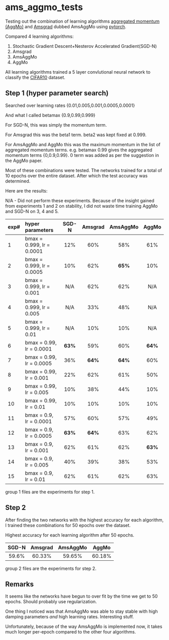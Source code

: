 # ams_aggmo_tests
Testing out the combination of learning algorithms [aggregated momentum (AggMo)](https://arxiv.org/abs/1804.00325) and [Amsgrad](https://openreview.net/forum?id=ryQu7f-RZ) dubbed AmsAggMo using [pytorch](https://pytorch.org/).

Compared 4 learning algorithms: 

1. Stochastic Gradient Descent+Nesterov Accelerated Gradient(SGD-N) 
2. Amsgrad
3. AmsAggMo
4. AggMo 

All learning algorithms trained a 5 layer convlutional neural network to classify the [CIFAR10](https://www.cs.toronto.edu/~kriz/cifar.html) dataset.


## Step 1 (hyper parameter search)
Searched over learning rates {0.01,0.005,0.001,0.0005,0.0001}

And what I called betamax {0.9,0.99,0.999}

For SGD-N, this was simply the momentum term.

For Amsgrad this was the beta1 term. beta2 was kept fixed at 0.999.

For AmsAggMo and AggMo this was the maximum momentum in the list of aggregated momentum terms. 
e.g. betamax 0.99 gives the aggregated momentum terms {0,0.9,0.99}. 0 term was added as per the suggestion in the AggMo paper.

Most of these combinations were tested. The networks trained for a total of 10 epochs over the entire dataset. After which the test accuracy was determined.

Here are the results:

N/A - Did not perform these experiments. Because of the insight gained from experiments 1 and 2 on stability, I did not waste time training AggMo and SGD-N on 3, 4 and 5.

exp#|     hyper parameters         | SGD-N  | Amsgrad | AmsAggMo | AggMo |
:---|:---------------------------- |:------:|:-------:| :-------:| :---: |
1   |  bmax = 0.999, lr = 0.0001   |12%     |60%      |58%       |61%    |
2   |  bmax = 0.999, lr = 0.0005   |10%     |62%      |**65%**   |10%    |
3   |  bmax = 0.999, lr = 0.001    |N/A     |62%      |62%       |N/A    |
4   |  bmax = 0.999, lr = 0.005    |N/A     |33%      |48%       |N/A    |
5   |  bmax = 0.999, lr = 0.01     |N/A     |10%      |10%       |N/A    |
6   |  bmax = 0.99, lr = 0.0001    |**63%** |59%      |60%       |**64%**|
7   |  bmax = 0.99, lr = 0.0005    |36%     |**64%**  |**64%**   |60%    |
8   |  bmax = 0.99, lr = 0.001     |22%     |62%      |61%       |50%    |
9   |  bmax = 0.99, lr = 0.005     |10%     |38%      |44%       |10%    |
10  |  bmax = 0.99, lr = 0.01      |10%     |10%      |10%       |10%    |
11  |  bmax = 0.9, lr = 0.0001     |57%     |60%      |57%       |49%    |
12  |  bmax = 0.9, lr = 0.0005     |**63%** |**64%**  |63%       |62%    |
13  |  bmax = 0.9, lr = 0.001      |62%     |61%      |62%       |**63%**|
14  |  bmax = 0.9, lr = 0.005      |40%     |39%      |38%       |53%    |
15  |  bmax = 0.9, lr = 0.01       |62%     |61%      |62%       |63%    |

group 1 files are the experiments for step 1.

## Step 2
After finding the two networks with the highest accuracy for each algorithm, I trained these combinations for 50 epochs over the dataset.

Highest accuracy for each learning algorithm after 50 epochs.

SGD-N | Amsgrad | AmsAggMo | AggMo |
:---: | :-----: | :------: | :---: |
59.6%|60.33%|59.65%|60.18%|60.56%|


group 2 files are the experiments for step 2.


## Remarks
It seems like the networks have begun to over fit by the time we get to 50 epochs. Should probably use regularization.

One thing I noticed was that AmsAggMo was able to stay stable with high damping parameters *and* high learning rates. Interesting stuff.

Unfortunately, because of the way AmsAggMo is implemented now, it takes much longer per-epoch compared to the other four algorithms.
